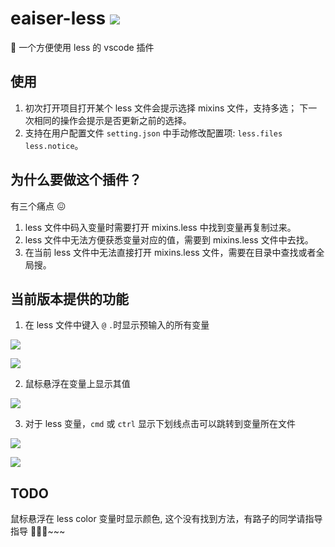 # eaiser-less ![](https://img.shields.io/badge/vscode%20plugin-0.0.5-brightgreen)

🖖 一个方便使用 less 的 vscode 插件

## 使用

1. 初次打开项目打开某个 less 文件会提示选择 mixins 文件，支持多选； 下一次相同的操作会提示是否更新之前的选择。
2. 支持在用户配置文件 `setting.json` 中手动修改配置项: `less.files` `less.notice`。

## 为什么要做这个插件？

有三个痛点 😖

1. less 文件中码入变量时需要打开 mixins.less 中找到变量再复制过来。
2. less 文件中无法方便获悉变量对应的值，需要到 mixins.less 文件中去找。
3. 在当前 less 文件中无法直接打开 mixins.less 文件，需要在目录中查找或者全局搜。

## 当前版本提供的功能

1. 在 less 文件中键入 `@` `.`时显示预输入的所有变量

![](https://assets.onlyadaydreamer.top/autocompletefor%40.gif)

![](https://assets.onlyadaydreamer.top/autocompletefordot.gif)

2. 鼠标悬浮在变量上显示其值

![](https://assets.onlyadaydreamer.top/hover.gif)

3. 对于 less 变量，`cmd` 或 `ctrl` 显示下划线点击可以跳转到变量所在文件

![](https://assets.onlyadaydreamer.top/jump2mixin.gif)

![](https://assets.onlyadaydreamer.top/jump2mixin2.gif)

## TODO

鼠标悬浮在 less color 变量时显示颜色, 这个没有找到方法，有路子的同学请指导指导 🙏🙏🙏~~~
